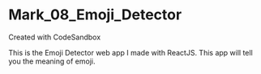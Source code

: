 # Mark_08_Emoji_Detector
Created with CodeSandbox

This is the Emoji Detector web app I made with ReactJS. This app will tell you the meaning of emoji.
